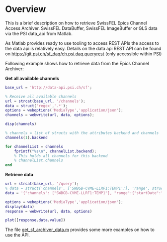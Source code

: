 # Overview

This is a brief description on how to retrieve SwissFEL Epics Channel Access Archiver. SwissFEL DataBuffer, SwissFEL ImageBuffer or GLS data via the PSI data_api from Matlab.

As Matlab provides ready to use tooling to access REST APIs the access to the data api is relatively easy. Details on the data api REST API can be found on https://git.psi.ch/sf_daq/ch.psi.daq.queryrest (only accessible within PSI)

Following example shows how to retrieve data from the Epics Channel Archiver:

__Get all available channels__
```matlab
base_url = 'http://data-api.psi.ch/sf';

% Receive all available channels
url = strcat(base_url, '/channels');
data = struct('regex','.*');
options = weboptions('MediaType','application/json');
channels = webwrite(url, data, options);

disp(channels)

% channels = list of structs with the attributes backend and channels
channels(1).backend

for channelList = channels           
    fprintf("%s\n", channelList.backend);
    % This holds all channels for this backend
    % channelList.channels
end                      

```

__Retrieve data__

```matlab
url = strcat(base_url, '/query');
% data = struct('channels', ['SWBGB-CVME-LLRF1:TEMP1';], 'range', struct('startDate', '2016-02-09T08:00:00.000+01:00', 'startNanos', 0, 'endDate', '2016-02-09T08:10:00.000+01:00', 'endNanos', 0),'dbMode', 'archiverappliance');
data = '{"channels": ["SWBGB-CVME-LLRF1:TEMP1"], "range":{"startDate":"2016-04-18T08:00:00.000+01:00",  "endDate":"2016-04-18T08:20:00.000+01:00"}}';

options = weboptions('MediaType','application/json');
display(data)
response = webwrite(url, data, options)

plot([response.data.value])
```

The file [get_sf_archiver_data.m](get_sf_archiver_data.m) provides some more examples on how to use the API.
